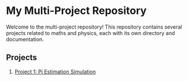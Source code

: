 # My Multi-Project Repository

Welcome to the multi-project repository! This repository contains several projects related to maths and physics, each with its own directory and documentation.

## Projects

1. [Project 1: Pi Estimation Simulation](Pi_estimation)